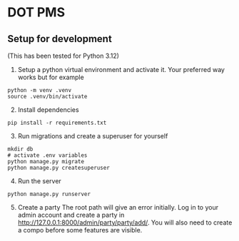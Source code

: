 # DOT PMS

## Setup for development
(This has been tested for Python 3.12)

1. Setup a python virtual environment and activate it. Your preferred way works but for example
```
python -m venv .venv
source .venv/bin/activate
```
2. Install dependencies
```
pip install -r requirements.txt
```
3. Run migrations and create a superuser for yourself
```
mkdir db
# activate .env variables
python manage.py migrate
python manage.py createsuperuser
```
4. Run the server
```
python manage.py runserver
```

5. Create a party
The root path will give an error initially. Log in to your admin account and create a party in http://127.0.0.1:8000/admin/party/party/add/. You will also need to create a compo before some features are visible.